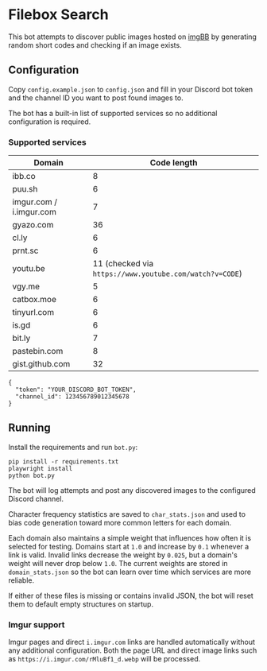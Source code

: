 # Filebox Search

This bot attempts to discover public images hosted on [imgBB](https://imgbb.com) by generating random short codes and checking if an image exists.

## Configuration

Copy `config.example.json` to `config.json` and fill in your Discord bot token and the channel ID you want to post found images to.

The bot has a built-in list of supported services so no additional configuration is required.

### Supported services

| Domain | Code length |
| ------ | ----------- |
| ibb.co | 8 |
| puu.sh | 6 |
| imgur.com / i.imgur.com | 7 |
| gyazo.com | 36 |
| cl.ly | 6 |
| prnt.sc | 6 |
| youtu.be | 11 (checked via `https://www.youtube.com/watch?v=CODE`) |
| vgy.me | 5 |
| catbox.moe | 6 |
| tinyurl.com | 6 |
| is.gd | 6 |
| bit.ly | 7 |
| pastebin.com | 8 |
| gist.github.com | 32 |


```
{
  "token": "YOUR_DISCORD_BOT_TOKEN",
  "channel_id": 123456789012345678
}
```

## Running

Install the requirements and run `bot.py`:

```
pip install -r requirements.txt
playwright install
python bot.py
```

The bot will log attempts and post any discovered images to the configured Discord channel.

Character frequency statistics are saved to `char_stats.json` and used to bias code generation toward more common letters for each domain.

Each domain also maintains a simple weight that influences how often it is selected for testing. Domains start at `1.0` and increase by `0.1` whenever a link is valid. Invalid links decrease the weight by `0.025`, but a domain's weight will never drop below `1.0`. The current weights are stored in `domain_stats.json` so the bot can learn over time which services are more reliable.

If either of these files is missing or contains invalid JSON, the bot will reset
them to default empty structures on startup.

### Imgur support

Imgur pages and direct `i.imgur.com` links are handled automatically without any additional configuration. Both the page URL and direct image links such as `https://i.imgur.com/rMluBf1_d.webp` will be processed.

